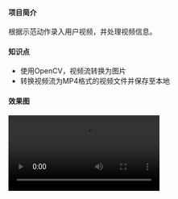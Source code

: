 #### 项目简介
根据示范动作录入用户视频，并处理视频信息。
#### 知识点
* 使用OpenCV，视频流转换为图片
* 转换视频流为MP4格式的视频文件并保存至本地
#### 效果图
![](https://github.com/ThreeAuFeb/Rehabilitation/blob/master/Video_2019-04-19_144945.wmv)
